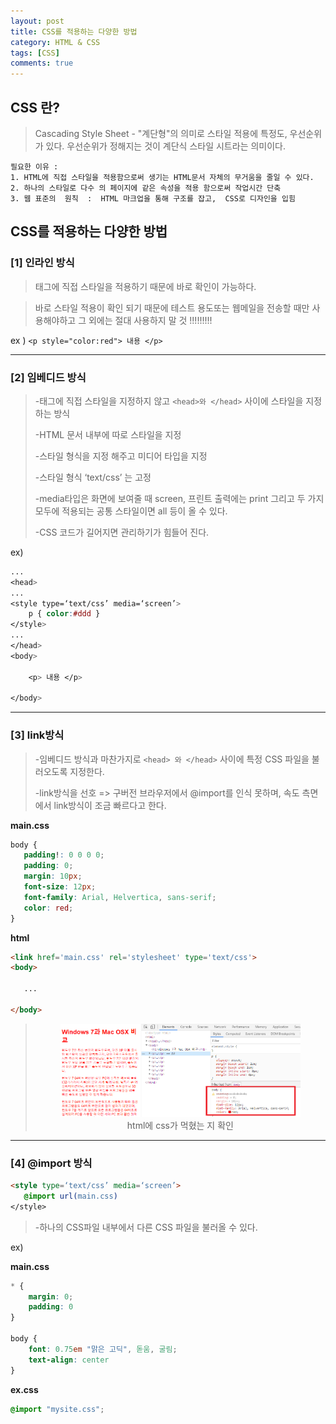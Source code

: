 ```yaml
---
layout: post
title: CSS를 적용하는 다양한 방법
category: HTML & CSS
tags: [CSS]
comments: true
---
```


## CSS 란?

> Cascading Style Sheet - "계단형"의 의미로 스타일 적용에 특정도, 우선순위가 있다. 우선순위가 정해지는 것이 계단식 스타일 시트라는 의미이다.

```
필요한 이유 :
1. HTML에 직접 스타일을 적용함으로써 생기는 HTML문서 자체의 무거움을 줄일 수 있다.
2. 하나의 스타일로 다수 의 페이지에 같은 속성을 적용 함으로써 작업시간 단축
3. 웹 표준의  원칙  :  HTML 마크업을 통해 구조를 잡고,  CSS로 디자인을 입힘
```



## CSS를 적용하는 다양한 방법

### [1] 인라인 방식

> 태그에 직접 스타일을 적용하기 때문에 바로 확인이 가능하다.

> 바로 스타일 적용이 확인 되기 때문에 테스트 용도또는 웹메일을 전송할 때만 사용해야하고 그 외에는 절대 사용하지 말 것 !!!!!!!!! 

ex ) `<p style="color:red"> 내용 </p>     `

---



### [2] 임베디드 방식

> -태그에 직접 스타일을 지정하지 않고 `<head>와 </head>` 사이에 스타일을 지정하는 방식
>
> -HTML 문서 내부에 따로 스타일을 지정
>
> -스타일 형식을 지정 해주고 미디어 타입을 지정
>
> -스타일 형식 ‘text/css’ 는 고정
>
> -media타입은 화면에 보여줄 때 screen, 프린트 출력에는 print 그리고 두 가지 모두에 적용되는 공통 스타일이면 all 등이 올 수 있다.
>
> -CSS 코드가 길어지면 관리하기가 힘들어 진다.

ex)

```css
...
<head>
...
<style type=‘text/css’ media=‘screen’>
	p { color:#ddd }	
</style>  
...
</head>
<body>

	<p> 내용 </p>

</body>
```

---



### [3] link방식

> -임베디드 방식과 마찬가지로 `<head> 와 </head>` 사이에 특정 CSS 파일을 불러오도록 지정한다.
>
> -link방식을 선호 => 구버전 브라우저에서 @import를 인식 못하며, 속도 측면에서 link방식이 조금 빠르다고 한다.

**main.css**

```css
body {
   padding!: 0 0 0 0;
   padding: 0;
   margin: 10px;
   font-size: 12px;
   font-family: Arial, Helvertica, sans-serif;
   color: red;
} 
```

**html**

```html
<link href='main.css' rel='stylesheet' type='text/css'>
<body>
    
   ...
    
</body>
```



><center>
><figure>
><img src="/assets/post-img/htmlcss/1561354286506.png" alt="views">
><figcaption>html에 css가 먹혔는 지 확인</figcaption>
></figure>
></center>

---



###  [4] @import 방식

```html
<style type=‘text/css’ media=‘screen’>
   @import url(main.css)	
</style>
```

> -하나의 CSS파일 내부에서 다른 CSS 파일을 불러올 수 있다.

ex) 

**main.css**

```css
* {
	margin: 0;
	padding: 0
}

body {
	font: 0.75em "맑은 고딕", 돋움, 굴림;
	text-align: center
}
```

**ex.css**

```css
@import "mysite.css";
```

